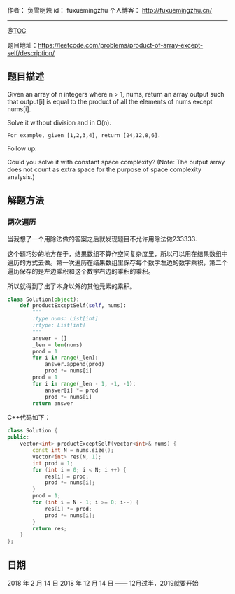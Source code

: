 
作者： 负雪明烛
id：	fuxuemingzhu
个人博客：	http://fuxuemingzhu.cn/

---
@[TOC](目录)

题目地址：https://leetcode.com/problems/product-of-array-except-self/description/

## 题目描述

Given an array of n integers where n > 1, nums, return an array output such that output[i] is equal to the product of all the elements of nums except nums[i].

Solve it without division and in O(n).

    For example, given [1,2,3,4], return [24,12,8,6].

Follow up:

Could you solve it with constant space complexity? (Note: The output array does not count as extra space for the purpose of space complexity analysis.)



## 解题方法

### 两次遍历

当我想了一个用除法做的答案之后就发现题目不允许用除法做233333.

这个题巧妙的地方在于，结果数组不算作空间复杂度里，所以可以用在结果数组中遍历的方式去做。第一次遍历在结果数组里保存每个数字左边的数字乘积，第二个遍历保存的是左边乘积和这个数字右边的乘积的乘积。

所以就得到了出了本身以外的其他元素的乘积。

```python
class Solution(object):
    def productExceptSelf(self, nums):
        """
        :type nums: List[int]
        :rtype: List[int]
        """
        answer = []
        _len = len(nums)
        prod = 1
        for i in range(_len):
            answer.append(prod)
            prod *= nums[i]
        prod = 1
        for i in range(_len - 1, -1, -1):
            answer[i] *= prod
            prod *= nums[i]
        return answer
```

C++代码如下：

```cpp
class Solution {
public:
    vector<int> productExceptSelf(vector<int>& nums) {
        const int N = nums.size();
        vector<int> res(N, 1);
        int prod = 1;
        for (int i = 0; i < N; i ++) {
            res[i] = prod;
            prod *= nums[i];
        }
        prod = 1;
        for (int i = N - 1; i >= 0; i--) {
            res[i] *= prod;
            prod *= nums[i];
        }
        return res;
    }
};
```

## 日期

2018 年 2 月 14 日 
2018 年 12 月 14 日 —— 12月过半，2019就要开始

